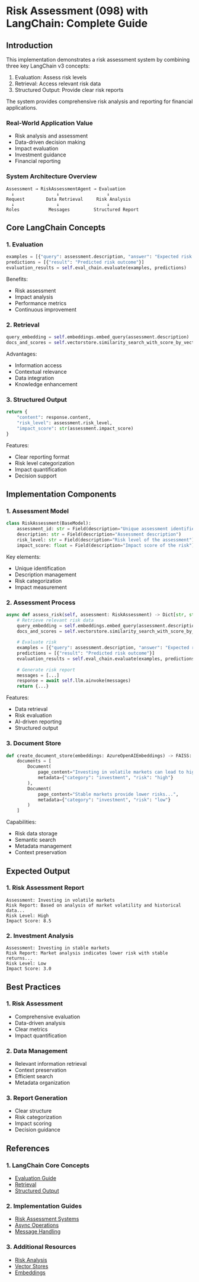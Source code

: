 # Risk Assessment (098) with LangChain: Complete Guide

## Introduction

This implementation demonstrates a risk assessment system by combining three key LangChain v3 concepts:
1. Evaluation: Assess risk levels
2. Retrieval: Access relevant risk data
3. Structured Output: Provide clear risk reports

The system provides comprehensive risk analysis and reporting for financial applications.

### Real-World Application Value
- Risk analysis and assessment
- Data-driven decision making
- Impact evaluation
- Investment guidance
- Financial reporting

### System Architecture Overview
```
Assessment → RiskAssessmentAgent → Evaluation
  ↓                ↓                  ↓
Request        Data Retrieval     Risk Analysis
  ↓                ↓                  ↓
Roles           Messages         Structured Report
```

## Core LangChain Concepts

### 1. Evaluation
```python
examples = [{"query": assessment.description, "answer": "Expected risk outcome"}]
predictions = [{"result": "Predicted risk outcome"}]
evaluation_results = self.eval_chain.evaluate(examples, predictions)
```

Benefits:
- Risk assessment
- Impact analysis
- Performance metrics
- Continuous improvement

### 2. Retrieval
```python
query_embedding = self.embeddings.embed_query(assessment.description)
docs_and_scores = self.vectorstore.similarity_search_with_score_by_vector(query_embedding, k=2)
```

Advantages:
- Information access
- Contextual relevance
- Data integration
- Knowledge enhancement

### 3. Structured Output
```python
return {
    "content": response.content,
    "risk_level": assessment.risk_level,
    "impact_score": str(assessment.impact_score)
}
```

Features:
- Clear reporting format
- Risk level categorization
- Impact quantification
- Decision support

## Implementation Components

### 1. Assessment Model
```python
class RiskAssessment(BaseModel):
    assessment_id: str = Field(description="Unique assessment identifier")
    description: str = Field(description="Assessment description")
    risk_level: str = Field(description="Risk level of the assessment")
    impact_score: float = Field(description="Impact score of the risk")
```

Key elements:
- Unique identification
- Description management
- Risk categorization
- Impact measurement

### 2. Assessment Process
```python
async def assess_risk(self, assessment: RiskAssessment) -> Dict[str, str]:
    # Retrieve relevant risk data
    query_embedding = self.embeddings.embed_query(assessment.description)
    docs_and_scores = self.vectorstore.similarity_search_with_score_by_vector(query_embedding, k=2)
    
    # Evaluate risk
    examples = [{"query": assessment.description, "answer": "Expected risk outcome"}]
    predictions = [{"result": "Predicted risk outcome"}]
    evaluation_results = self.eval_chain.evaluate(examples, predictions)
    
    # Generate risk report
    messages = [...]
    response = await self.llm.ainvoke(messages)
    return {...}
```

Features:
- Data retrieval
- Risk evaluation
- AI-driven reporting
- Structured output

### 3. Document Store
```python
def create_document_store(embeddings: AzureOpenAIEmbeddings) -> FAISS:
    documents = [
        Document(
            page_content="Investing in volatile markets can lead to high risks...",
            metadata={"category": "investment", "risk": "high"}
        ),
        Document(
            page_content="Stable markets provide lower risks...",
            metadata={"category": "investment", "risk": "low"}
        )
    ]
```

Capabilities:
- Risk data storage
- Semantic search
- Metadata management
- Context preservation

## Expected Output

### 1. Risk Assessment Report
```text
Assessment: Investing in volatile markets
Risk Report: Based on analysis of market volatility and historical data...
Risk Level: High
Impact Score: 8.5
```

### 2. Investment Analysis
```text
Assessment: Investing in stable markets
Risk Report: Market analysis indicates lower risk with stable returns...
Risk Level: Low
Impact Score: 3.0
```

## Best Practices

### 1. Risk Assessment
- Comprehensive evaluation
- Data-driven analysis
- Clear metrics
- Impact quantification

### 2. Data Management
- Relevant information retrieval
- Context preservation
- Efficient search
- Metadata organization

### 3. Report Generation
- Clear structure
- Risk categorization
- Impact scoring
- Decision guidance

## References

### 1. LangChain Core Concepts
- [Evaluation Guide](https://python.langchain.com/docs/modules/evaluation)
- [Retrieval](https://python.langchain.com/docs/modules/retrieval)
- [Structured Output](https://python.langchain.com/docs/modules/model_io/output_parsers)

### 2. Implementation Guides
- [Risk Assessment Systems](https://python.langchain.com/docs/use_cases/evaluation)
- [Async Operations](https://python.langchain.com/docs/expression_language/cookbook/async_parallel)
- [Message Handling](https://python.langchain.com/docs/modules/model_io/messages)

### 3. Additional Resources
- [Risk Analysis](https://python.langchain.com/docs/guides/evaluation)
- [Vector Stores](https://python.langchain.com/docs/integrations/vectorstores/faiss)
- [Embeddings](https://python.langchain.com/docs/integrations/text_embedding)